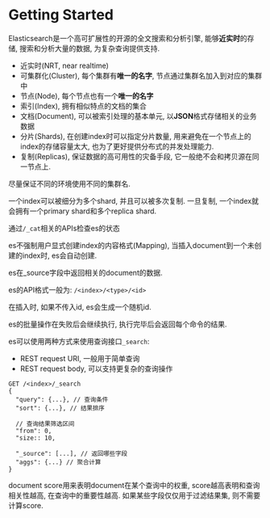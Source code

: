 # Getting Started

Elasticsearch是一个高可扩展性的开源的全文搜索和分析引擎, 
能够**近实时**的存储, 搜索和分析大量的数据, 为复杂查询提供支持.

- 近实时(NRT, near realtime)
- 可集群化(Cluster), 每个集群有**唯一的名字**, 节点通过集群名加入到对应的集群中
- 节点(Node), 每个节点也有一个**唯一的名字**
- 索引(Index), 拥有相似特点的文档的集合
- 文档(Document), 可以被索引处理的基本单元, 以**JSON**格式存储相关的业务数据
- 分片(Shards), 在创建index时可以指定分片数量, 用来避免在一个节点上的index的存储容量太大, 也为了更好提供分布式的并发处理能力.
- 复制(Replicas), 保证数据的高可用性的灾备手段, 它一般绝不会和拷贝源在同一节点上.

尽量保证不同的环境使用不同的集群名.

一个index可以被细分为多个shard, 并且可以被多次复制.
一旦复制, 一个index就会拥有一个primary shard和多个replica shard.

通过`/_cat`相关的APIs检查es的状态

es不强制用户显式创建index的内容格式(Mapping), 
当插入document到一个未创建的index时, es会自动创建.

es在_source字段中返回相关的document的数据.

es的API格式一般为: `/<index>/<type>/<id>`

在插入时, 如果不传入id, es会生成一个随机id.

es的批量操作在失败后会继续执行, 执行完毕后会返回每个命令的结果.

es可以使用两种方式来使用查询接口`_search`:

- REST request URI, 一般用于简单查询
- REST request body, 可以支持更复杂的查询操作

```
GET /<index>/_search
{
  "query": {...}, // 查询条件
  "sort": {...}, // 结果排序

  // 查询结果筛选区间
  "from": 0, 
  "size:: 10,

  "_source": [...], // 返回哪些字段
  "aggs": {...} // 聚合计算
}
```

document score用来表明document在某个查询中的权重,
score越高表明和查询相关性越高, 在查询中的重要性越高.
如果某些字段仅仅用于过滤结果集, 则不需要计算score.


